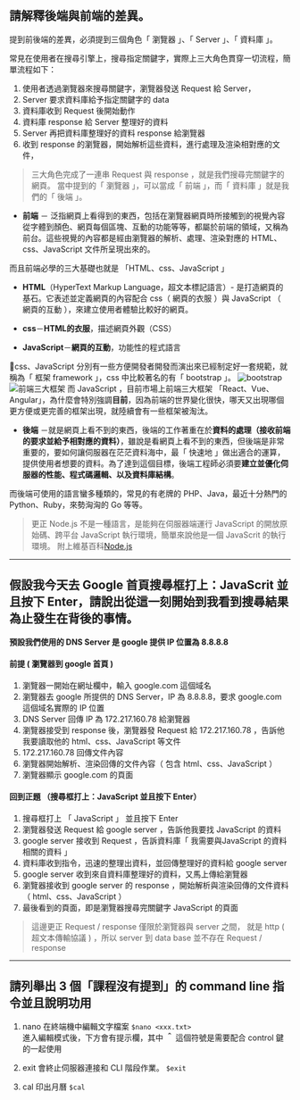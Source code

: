 ## 請解釋後端與前端的差異。

提到前後端的差異，必須提到三個角色「 瀏覽器 」、「 Server 」、「 資料庫 」。

常見在使用者在搜尋引擎上，搜尋指定關鍵字，實際上三大角色貫穿一切流程，簡單流程如下：

1. 使用者透過瀏覽器來搜尋關鍵字，瀏覽器發送  Request 給 Server，
2. Server 要求資料庫給予指定關鍵字的 data 
3. 資料庫收到 Request 後開始動作
4. 資料庫 response 給 Server 整理好的資料
5. Server 再把資料庫整理好的資料 response 給瀏覽器
6. 收到 response 的瀏覽器，開始解析這些資料，進行處理及渲染相對應的文件，

> 三大角色完成了一連串 Request 與 response ，就是我們搜尋完關鍵字的網頁。
當中提到的「 瀏覽器 」，可以當成「 前端 」，而「 資料庫 」就是我們的「 後端 」。

* **前端** － 泛指網頁上看得到的東西，包括在瀏覽器網頁時所接觸到的視覺內容從字體到顏色、網頁每個區塊、互動的功能等等，都屬於前端的領域，又稱為前台。這些視覺的內容都是經由瀏覽器的解析、處理、渲染對應的 HTML、css、JavaScript  文件所呈現出來的。

而且前端必學的三大基礎也就是 「HTML、css、JavaScript 」

* **HTML**（HyperText Markup Language，超文本標記語言）- 是打造網頁的基石。它表述並定義網頁的內容配合 css（ 網頁的衣服 ）與 JavaScript （ 網頁的互動 ），來建立使用者體驗比較好的網頁。

* **css**－**HTML的衣服**，描述網頁外觀（CSS）
* **JavaScript**－**網頁的互動**，功能性的程式語言


css、JavaScript  分別有一些方便開發者開發而演出來已經制定好一套規範，就稱為「 框架 framework 」，css 中比較著名的有「 bootstrap 」。
![ bootstrap ](https://www.tutorialrepublic.com/lib/images/bootstrap-illustration.png)
![前端三大框架](https://uploads-ssl.webflow.com/5d3a7aed4e11720246d46f49/5d9c0b16c1df580b6f15d2b4_vuejs%20react%20angular.jpg)
而 JavaScript ，目前市場上前端三大框架 「React、Vue、Angular」，為什麼會特別強調**目前**，因為前端的世界變化很快，哪天又出現哪個更方便或更完善的框架出現，就陸續會有一些框架被淘汰。



* **後端** －就是網頁上看不到的東西，後端的工作著重在於**資料的處理（接收前端的要求並給予相對應的資料）**，雖說是看網頁上看不到的東西，但後端是非常重要的，要如何讓伺服器在茫茫資料海中，最「 快速地 」做出適合的運算，提供使用者想要的資料。為了達到這個目標，後端工程師必須要**建立並優化伺服器的性能、程式碼邏輯、以及資料庫結構**。

而後端可使用的語言蠻多種類的，常見的有老牌的 PHP、Java，最近十分熱門的 Python、Ruby，來勢洶洶的 Go 等等。

> 更正 Node.js 不是一種語言，是能夠在伺服器端運行 JavaScript 的開放原始碼、跨平台 JavaScript 執行環境，簡單來說他是一個 JavaScrit 的執行環境。 附上維基百科[Node.js](https://zh.wikipedia.org/wiki/Node.js)

----
## 假設我今天去 Google 首頁搜尋框打上：JavaScrit 並且按下 Enter，請說出從這一刻開始到我看到搜尋結果為止發生在背後的事情。

**預設我們使用的 DNS Server 是 google 提供 IP 位置為 8.8.8.8**
#### 前提 ( 瀏覽器到 google 首頁 )
1. 瀏覽器一開始在網址欄中，輸入 google.com 這個域名 
2. 瀏覽器去 google 所提供的 DNS Server，IP 為 8.8.8.8，要求 google.com 這個域名實際的 IP 位置 
3. DNS Server 回傳 IP 為 172.217.160.78 給瀏覽器 
4. 瀏覽器接受到 response 後，瀏覽器發 Request 給 172.217.160.78 ，告訴他我要讀取他的 html、css、JavaScript 等文件
5. 172.217.160.78 回傳文件內容
6. 瀏覽器開始解析、渲染回傳的文件內容（ 包含 html、css、JavaScript ）
7. 瀏覽器顯示 google.com 的頁面


#### 回到正題 （搜尋框打上：JavaScript 並且按下 Enter）
1. 搜尋框打上 「 JavaScript 」 並且按下 Enter
2. 瀏覽器發送 Request 給 google server ，告訴他我要找 JavaScript 的資料
3. google server 接收到 Request ，告訴資料庫「 我需要與JavaScript 的資料相關的資料 」
4. 資料庫收到指令，迅速的整理出資料，並回傳整理好的資料給 google server 
5. google server 收到來自資料庫整理好的資料，又馬上傳給瀏覽器
6. 瀏覽器接收到 google server 的 response ，開始解析與渲染回傳的文件資料（  html、css、JavaScript ）
7. 最後看到的頁面，即是瀏覽器搜尋完關鍵字 JavaScript 的頁面

> 這邊更正 Request / response 僅限於瀏覽器與 server 之間， 就是 http ( 超文本傳輸協議 ) ，所以 server 到 data base
並不存在 Request / response

----
## 請列舉出 3 個「課程沒有提到」的 command line 指令並且說明功用
1. nano 在終端機中編輯文字檔案
    `$nano <xxx.txt>`     
    進入編輯模式後，下方會有提示欄，其中 **＾** 這個符號是需要配合 control 鍵的一起使用

2. exit 會終止伺服器連接和 CLI 階段作業。
    `$exit `

3. cal 印出月曆
    `$cal `